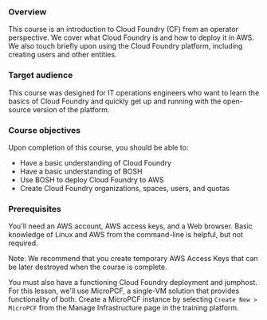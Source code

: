 ### Overview

This course is an introduction to Cloud Foundry (CF) from an operator perspective. We cover what Cloud Foundry is and how to deploy it in AWS.  We also touch briefly upon using the Cloud Foundry platform, including creating users and other entities.

### Target audience

This course was designed for IT operations engineers who want to learn the basics of Cloud Foundry and quickly get up and running with the open-source version of the platform.

### Course objectives

Upon completion of this course, you should be able to:

- Have a basic understanding of Cloud Foundry
- Have a basic understanding of BOSH
- Use BOSH to deploy Cloud Foundry to AWS
- Create Cloud Foundry organizations, spaces, users, and quotas

### Prerequisites

You'll need an AWS account, AWS access keys, and a Web browser.  Basic knowledge of Linux and AWS from the command-line is helpful, but not required.

Note: We recommend that you create temporary AWS Access Keys that can be later destroyed when the course is complete.

You must also have a functioning Cloud Foundry deployment and jumphost.  For this lesson, we'll use MicroPCF, a single-VM solution that provides functionality of both. Create a MicroPCF instance by selecting `Create New > MicroPCF` from the Manage Infrastructure page in the training platform.
